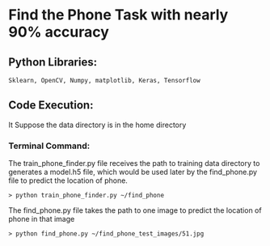 # Find the Phone Task with nearly 90% accuracy

## Python Libraries:
```
Sklearn, OpenCV, Numpy, matplotlib, Keras, Tensorflow
```
## Code Execution:

It  Suppose the data directory is in the home directory

### Terminal Command:
The train_phone_finder.py file receives the path to training data directory to generates a model.h5 file, which would be used later by the find_phone.py file to predict the location of phone.
```
> python train_phone_finder.py ~/find_phone
```
The find_phone.py file takes the path to one image to predict the location of phone in that image
```
> python find_phone.py ~/find_phone_test_images/51.jpg
```


